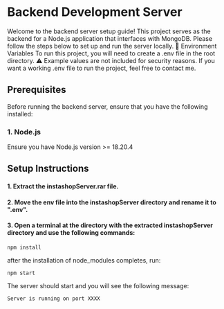 # Backend Development Server

Welcome to the backend server setup guide! This project serves as the backend for a Node.js application that interfaces with MongoDB. Please follow the steps below to set up and run the server locally. 
🔑 Environment Variables
To run this project, you will need to create a .env file in the root directory.
⚠️ Example values are not included for security reasons. If you want a working .env file to run the project, feel free to contact me.

## Prerequisites

Before running the backend server, ensure that you have the following installed:

### 1. **Node.js**  
Ensure you have Node.js version >= 18.20.4


## Setup Instructions
#### 1. Extract the instashopServer.rar file.
#### 2. Move the env file into the instashopServer directory and rename it to ".env". 
#### 3. Open a terminal at the directory with the extracted instashopServer directory and use the following commands:

```
npm install
```
after the installation of node_modules completes, run:
```
npm start
```

The server should start and you will see the following message:
```
Server is running on port XXXX
```
